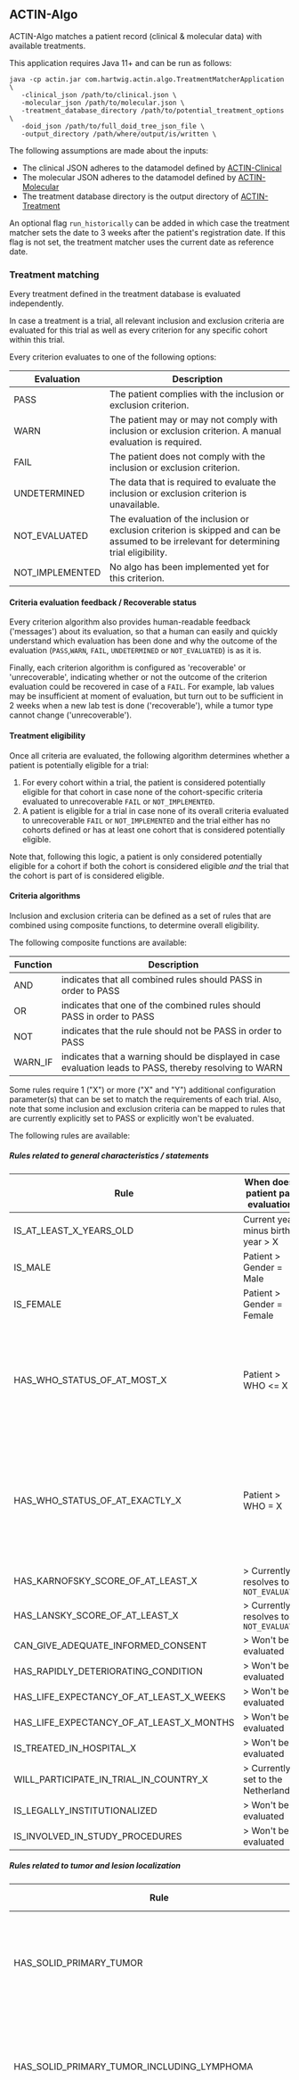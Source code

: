 ## ACTIN-Algo

ACTIN-Algo matches a patient record (clinical & molecular data) with available treatments.

This application requires Java 11+ and can be run as follows: 

```
java -cp actin.jar com.hartwig.actin.algo.TreatmentMatcherApplication \
   -clinical_json /path/to/clinical.json \
   -molecular_json /path/to/molecular.json \
   -treatment_database_directory /path/to/potential_treatment_options \
   -doid_json /path/to/full_doid_tree_json_file \
   -output_directory /path/where/output/is/written \
```

The following assumptions are made about the inputs:
 - The clinical JSON adheres to the datamodel defined by [ACTIN-Clinical](../clinical/README.md)
 - The molecular JSON adheres to the datamodel defined by [ACTIN-Molecular](../molecular/README.md) 
 - The treatment database directory is the output directory of [ACTIN-Treatment](../treatment/README.md)
 
An optional flag `run_historically` can be added in which case the treatment matcher sets the date to 3 weeks after the 
patient's registration date. If this flag is not set, the treatment matcher uses the current date as reference date.
 
### Treatment matching

Every treatment defined in the treatment database is evaluated independently. 

In case a treatment is a trial, all relevant inclusion and exclusion criteria are evaluated for this trial as well as every criterion 
for any specific cohort within this trial.  

Every criterion evaluates to one of the following options:

Evaluation | Description
---|---
PASS | The patient complies with the inclusion or exclusion criterion.  
WARN | The patient may or may not comply with inclusion or exclusion criterion. A manual evaluation is required.
FAIL | The patient does not comply with the inclusion or exclusion criterion. 
UNDETERMINED | The data that is required to evaluate the inclusion or exclusion criterion is unavailable.
NOT_EVALUATED | The evaluation of the inclusion or exclusion criterion is skipped and can be assumed to be irrelevant for determining trial eligibility. 
NOT_IMPLEMENTED | No algo has been implemented yet for this criterion.

#### Criteria evaluation feedback / Recoverable status

Every criterion algorithm also provides human-readable feedback ('messages') about its evaluation, so that a human can easily and quickly understand which 
evaluation has been done and why the outcome of the evaluation (`PASS`,`WARN`, `FAIL`, `UNDETERMINED` or `NOT_EVALUATED`) is as it is. 

Finally, each criterion algorithm is configured as 'recoverable' or 'unrecoverable', indicating whether or not the outcome of the criterion evaluation 
could be recovered in case of a `FAIL`. For example, lab values may be insufficient at moment of evaluation, but turn out to be sufficient in 2 weeks
when a new lab test is done ('recoverable'), while a tumor type cannot change ('unrecoverable'). 

#### Treatment eligibility

Once all criteria are evaluated, the following algorithm determines whether a patient is potentially eligible for a trial:
 1. For every cohort within a trial, the patient is considered potentially eligible for that cohort in case none of the cohort-specific 
 criteria evaluated to unrecoverable `FAIL` or `NOT_IMPLEMENTED`.
 1. A patient is eligible for a trial in case none of its overall criteria evaluated to unrecoverable `FAIL` or `NOT_IMPLEMENTED` and the trial 
 either has no cohorts defined or has at least one cohort that is considered potentially eligible.

Note that, following this logic, a patient is only considered potentially eligible for a cohort if both the cohort is considered  eligible 
_and_ the trial that the cohort is part of is considered eligible.
   
#### Criteria algorithms

Inclusion and exclusion criteria can be defined as a set of rules that are combined using composite functions, to determine overall eligibility. 

The following composite functions are available:

Function | Description 
---|---
AND | indicates that all combined rules should PASS in order to PASS
OR | indicates that one of the combined rules should PASS in order to PASS
NOT | indicates that the rule should not be PASS in order to PASS
WARN_IF | indicates that a warning should be displayed in case evaluation leads to PASS, thereby resolving to WARN

Some rules require 1 ("X") or more ("X" and "Y") additional configuration parameter(s) that can be set to match the requirements of each trial. 
Also, note that some inclusion and exclusion criteria can be mapped to rules that are currently explicitly set to PASS or explicitly 
won't be evaluated. 

The following rules are available:

##### Rules related to general characteristics / statements

Rule | When does a patient pass evaluation? | Note
---|---|---
IS_AT_LEAST_X_YEARS_OLD | Current year minus birth year > X | `UNDETERMINED` in case of exactly X
IS_MALE | Patient > Gender = Male
IS_FEMALE | Patient > Gender = Female
HAS_WHO_STATUS_OF_AT_MOST_X | Patient > WHO <= X | Resolve to `WARN` in case patient WHO equals X+1 (e.g. if patient WHO = 2 and requested max WHO = 1)
HAS_WHO_STATUS_OF_AT_EXACTLY_X | Patient > WHO = X  | Resolve to `WARN` in case patient WHO equals X+1 or X-1 (e.g. if patient WHO = 2 or 0 and requested max WHO = 1)
HAS_KARNOFSKY_SCORE_OF_AT_LEAST_X | > Currently resolves to `NOT_EVALUATED`
HAS_LANSKY_SCORE_OF_AT_LEAST_X | > Currently resolves to `NOT_EVALUATED`
CAN_GIVE_ADEQUATE_INFORMED_CONSENT | > Won't be evaluated
HAS_RAPIDLY_DETERIORATING_CONDITION | > Won't be evaluated
HAS_LIFE_EXPECTANCY_OF_AT_LEAST_X_WEEKS | > Won't be evaluated
HAS_LIFE_EXPECTANCY_OF_AT_LEAST_X_MONTHS | > Won't be evaluated
IS_TREATED_IN_HOSPITAL_X | > Won't be evaluated
WILL_PARTICIPATE_IN_TRIAL_IN_COUNTRY_X | > Currently set to the Netherlands 
IS_LEGALLY_INSTITUTIONALIZED | > Won't be evaluated
IS_INVOLVED_IN_STUDY_PROCEDURES | > Won't be evaluated

##### Rules related to tumor and lesion localization
 
Rule | When does a patient pass evaluation? | Note
---|---|---
HAS_SOLID_PRIMARY_TUMOR | All configured DOIDs equal or child of DOID 162, no DOID equal or child of DOID 1240, 712 or 4960. | Resolve to `WARN` in case any DOID equal or child of DOID 2531 ("Hematologic cancer") (but does not resolve to `FAIL` already) 
HAS_SOLID_PRIMARY_TUMOR_INCLUDING_LYMPHOMA | All configured DOIDs equal or child of DOID 162, no DOID equal or child of DOID 1240, 712 or 4960. | Resolve to `WARN` in case any DOID equal or child of DOID 5772, 3282, 5621, 3664, 8683 (but does not resolve to `FAIL` already) 
HAS_PRIMARY_TUMOR_LOCATION_BELONGING_TO_DOID_TERM_X | Any configured DOID term should be equal of a child of DOID belonging to term X | In case the sample configured DOID is defined in the list of "Main cancer types" and is a parent of the requested DOID, AND when sample tumor type = empty or 'carcinoma' (without a subtype), the tumor type may actually be correct but the required details were missing in the clinical data. Therefore, in these situations, resolve to `UNDETERMINED`.
HAS_CANCER_OF_UNKNOWN_PRIMARY_AND_TYPE_X | ALL configured DOIDs equal or child of DOID of tumor type X specified, and none of configured DOIDs should be equal or child of DOID 0050686. Resolve to `UNDETERMINED` in case ALL configured DOIDs exactly equal to DOID 162 and tumor sublocation is not "CUP" (TODO) | X can be one of: Carcinoma (DOID 305), Adenocarcinoma (DOID: 299), Squamous cell carcinoma (DOID: 1749), Melanoma (DOID: 1909)
HAS_CANCER_WITH_NEUROENDOCRINE_COMPONENT | Term of any configured DOIDs like '%neuroendocrine%', or a child of a DOID with term like %neuroendocrine%, or any configured DOID equal or child of DOID 169 or 1800, or primary tumor extra details like %neuroendocrine% or %NEC% or %NET%. Resolve to `UNDETERMINED` in case the tumor has a small cell component (according to rule below), or inactivation of at least 2 of 3 genes: TP53, PTEN, RB1.
HAS_CANCER_WITH_SMALL_CELL_COMPONENT | Term of any configured DOIDs like '%small cell%', or a child of a DOID with term like %small cell%, or any configured DOID equal or child of DOID 0050685, or primary tumor extra details like %small cell% or %SCNEC%
HAS_BREAST_CANCER_HORMONE_POSITIVE_AND_HER2_NEGATIVE | Any configured DOID equal or belonging to DOID 0060080 and or (0060077, 0060075) | `WARN` in case DOID equal or belonging to DOID 0060077 or 0060075 only (without 0060080), `UNDETERMINED` in case DOID equal or belonging to DOID 1612, and not one or more DOIDs belonging to: 0060079, 0060076 or 0060078 (and not resolving to `WARN` already), `WARN` in case amplification or overexpression of HER2 is detected.
HAS_PROSTATE_CANCER_WITH_SMALL_CELL_COMPONENT | DOID equal or child of DOID 7141, or DOID equal or child of DOID 10283 & primary tumor extra details like %Small cell% | `WARN` in case DOID equal or child of DOIDs 2992, or 10283 & 1800, or 10283 & 169. `UNDETERMINED` in case of DOID exactly equal to DOID 10283   
HAS_OVARIAN_CANCER_WITH_MUCINOUS_COMPONENT | Any configured DOID equal or child of DOID 6278, 7013, 3267, 3604, 3606, 6067, 6469 or 6898, or both DOIDs 3030 & 2394 configured. 
HAS_OVARIAN_BORDERLINE_TUMOR | Any DOID equal or child of DOID 2394 and primary tumor (sub)type = "Borderline tumor" or "Borderline ovarian tumor"
HAS_STOMACH_UNDIFFERENTIATED_TUMOR | Any DOID equal or child of DOID 10534 and primary tumor (sub)type like %Undifferentiated% 
HAS_CYTOLOGICAL_DOCUMENTATION_OF_TUMOR_TYPE | Won't be evaluated
HAS_HISTOLOGICAL_DOCUMENTATION_OF_TUMOR_TYPE | Won't be evaluated
HAS_STAGE_X | Tumor details > stage should be X. X can be one of: I, II, III, IIIA, IIIB, IIIC, IV. | Note: In case tumor stage is unknown, it is assumed to be stage IV in case of known liver, CNS, brain, lung and/or bone lesions, unless patient also has accompanying primary tumor DOID belonging to DOID 3571 (Liver cancer), 3620 (CNS cancer), 1319 (Brain cancer), 1324 (Lung cancer) or 184 (Bone cancer), respectively.
HAS_LOCALLY_ADVANCED_CANCER | Tumor details > stage should be III(A/B/C)
HAS_METASTATIC_CANCER | Tumor details > stage should be IV 
HAS_UNRESECTABLE_CANCER | Tumor details > stage should be IV | `UNDETERMINED` in case of III(A/B/C/)
HAS_UNRESECTABLE_STAGE_III_CANCER | Tumor details > stage, `UNDETERMINED` in case of III(A/B/C/)
HAS_RECURRENT_CANCER | Currently resolves to `UNDETERMINED`
HAS_INCURABLE_CANCER | Tumor details > stage should be IV | `UNDETERMINED` in case of III(A/B/C/)
HAS_ANY_LESION | Tumor details > Either hasLiverLesion, hasCnsLesions, hasBrainLesions, hasBoneLesions or hasOtherLesions = 1
HAS_AT_LEAST_X_LESIONS_WITH_SPECIFIC_CRITERIA | Currently resolves to `UNDETERMINED`
HAS_LIVER_METASTASES | Tumor details > hasLiverLesions = 1
HAS_KNOWN_CNS_METASTASES | Tumor details > hasCnsLesions = 1 or hasBrainLesions = 1
HAS_KNOWN_ACTIVE_CNS_METASTASES | Tumor details > hasActiveCnsLesions = 1 or hasActiveBrainLesions = 1 | Resolve to `FAIL` rather than `UNDETERMINED` in case of information regarding active CNS or Brain metastases is missing, but when it is confirmed that there are no CNS and brain metastases
HAS_KNOWN_BRAIN_METASTASES | Tumor details > hasBrainLesions = 1
HAS_KNOWN_ACTIVE_BRAIN_METASTASES | Tumor details > hasActiveBrainLesions = 1 | Resolve to `FAIL` rather than `UNDETERMINED` in case of information regarding active brain metastases is missing, but when it is confirmed that there are no CNS and brain metastases
HAS_BONE_METASTASES | Tumor details > hasBoneLesions = 1
HAS_BONE_METASTASES_ONLY | Tumor details > hasBoneLesions = 1, while hasLiverLesions, hasBrainLesions, hasCnsLesions and hasLungLesions = 0 or missing, and otherLesions is empty | `WARN` in case hasBoneLesions = 1 while all others are missing
HAS_LUNG_METASTASES | Tumor details > hasLungLesions = 1
HAS_BIOPSY_AMENABLE_LESION | Presence of WGS (to be further extended)
HAS_COLLECTED_TUMOR_BIOPSY_WITHIN_ X_MONTHS_BEFORE_IC | Presence of WGS (to be extended)
CAN_PROVIDE_FRESH_TISSUE_ SAMPLE_FOR_FFPE_ANALYSIS | Has biopsy amenable lesion (to be extended)
CAN_PROVIDE_ARCHIVAL_OR_FRESH_TISSUE_ SAMPLE_FOR_FFPE_ANALYSIS | Has biopsy amenable lesion (to be extended)
HAS_MEASURABLE_DISEASE | Tumor details > hasMeasurableDisease = 1 
HAS_MEASURABLE_DISEASE_RECIST | Tumor details > hasMeasurableDisease = 1. | Resolve to `WARN` in case of tumor type equal or belonging to DOID 2531 (hematologic cancer), 1319 (brain  cancer), 0060058 (lymphoma), 9538 (multiple myeloma)
HAS_PROGRESSIVE_DISEASE_ACCORDING_TO_SPECIFIC_CRITERIA | Currently resolves to `UNDETERMINED`
HAS_INJECTION_AMENABLE_LESION | Currently resolves to `UNDETERMINED`
HAS_MRI_VOLUME_MEASUREMENT_AMENABLE_LESION | Currently resolves to `UNDETERMINED`
HAS_INTRATUMORAL_HEMORRHAGE_BY_MRI | Currently resolves to `UNDETERMINED`
HAS_LOW_RISK_OF_HEMORRHAGE_UPON_TREATMENT | Currently resolves to `UNDETERMINED`
HAS_SUPERSCAN_BONE_SCAN | Won't be evaluated
HAS_CHILD_PUGH_CLASS_X_LIVER_SCORE | Currently resolves to `UNDETERMINED` | X can be one of: A, B, C
HAS_BCLC_STAGE_X | Currently resolves to `UNDETERMINED` | X can be one of: 0, A, B, C or D

##### Rules related to previous cancer treatments

Rule | When does a patient pass evaluation? | Note
---|---|---
IS_ELIGIBLE_FOR_TREATMENT_WITH_ CURATIVE_INTENT | Currently resolves to `NOT_EVALUATED`
IS_ELIGIBLE_FOR_ON_LABEL_TREATMENT_X | Currently resolves to `UNDETERMINED`
HAS_EXHAUSTED_SOC_TREATMENTS | Currently resolves to `UNDETERMINED`
HAS_HAD_AT_LEAST_X_APPROVED_ TREATMENT_LINES | Currently resolves to `UNDETERMINED`, unless there is no prior treatment history and X>0, then resolve to `FAIL`
HAS_HAD_AT_LEAST_X_SYSTEMIC_ TREATMENT_LINES | Prior tumor treatments > minimal nr of lines in case systemic = 1 => X | 'Minimal' refers to the number of distinct lines (by name). In case minimal nr of lines does not meet the requirements but maximal does, resolve to `UNDETERMINED`
HAS_HAD_AT_MOST_X_SYSTEMIC_ TREATMENT_LINES | Prior tumor treatments > maximal nr of lines in case systemic = 1 <= X | 'Maximal' refers to the total number of lines. In case maximal nr of lines does not meet the requirements but minimal does, resolve to `UNDETERMINED`
HAS_HAD_ANY_CANCER_TREATMENT | Prior tumor treatments > not empty.
HAS_HAD_TREATMENT_NAME_X | Prior tumor treatments > name contains X
HAS_HAD_CATEGORY_X_TREATMENT | Patient has had treatment of category X according to described in 1] below | Also see 'Notes' below
HAS_HAD_CATEGORY_X_TREATMENT_ OF_TYPES_Y | Patient has had treatment of category X according to described in 2] below, and corresponding type like any %Y% | Also see 'Notes' below
HAS_HAD_CATEGORY_X_TREATMENT_ OF_TYPES_Y_WITHIN_Z_WEEKS | Patient has had treatment of category X according to described in 2] below, and corresponding type like any %Y%, with startDate within Z weeks | If no startDate configured, or startDate is not conclusive, resolve to `UNDETERMINED`. Also see 'Notes' below
HAS_HAD_CATEGORY_X_TREATMENT_ IGNORING_TYPES_Y | Patient has had treatment of category X according to described in 2] below, and corresponding type not like any %Y% | Also see 'Notes' below
HAS_HAD_CATEGORY_X_TREATMENT_AND_ AT_LEAST_Y_LINES | Patient has had treatment of category X according to described in 1] below and number of lines => Y | Also see 'Notes' below
HAS_HAD_CATEGORY_X_TREATMENT_AND_ AT_MOST_Y_LINES | Patient has had treatment of category X according to described in 1] below and number of lines <= Y | Also see 'Notes' below
HAS_HAD_CATEGORY_X_TREATMENT_OF_TYPES_Y_ AND_AT_LEAST_Z_LINES | Patient has had treatment of category X according to described in 2] below, corresponding type like any %Y% and number of lines => Z | Also see 'Notes' below
HAS_HAD_CATEGORY_X_TREATMENT_OF_TYPES_Y_ AND_AT_MOST_Z_LINES | Patient has had treatment of category X according to described in 2] below, corresponding type like any %Y% and number of lines <= Z  | Also see 'Notes' below
HAS_PROGRESSIVE_DISEASE_FOLLOWING_ NAME_X_TREATMENT | Prior tumor treatments > name contains X. Stop reason of any of these treatments should be PD | In case PD cannot be determined, resolve to `UNDETERMINED`
HAS_PROGRESSIVE_DISEASE_FOLLOWING_ CATEGORY_X_TREATMENT | Patient has had treatment of category X according to described in 1] below. Stop reason of any of these treatments should be PD | In case PD cannot be determined, resolve to `UNDETERMINED`
HAS_PROGRESSIVE_DISEASE_FOLLOWING_ CATEGORY_X_TREATMENT_OF_TYPES_Y | Patient has had treatment of category X according to described in 2] below, and corresponding type like any %Y%. Stop reason of latest treatment should be PD | In case PD cannot be determined, resolve to `UNDETERMINED`
HAS_PROGRESSIVE_DISEASE_FOLLOWING_ AT_LEAST_X_TREATMENT_LINES | Prior tumor treatments > minimal nr of lines in case systemic = 1 => X, Stop reason of latest treatment should be PD | In case latest treatment or PD cannot be determined, resolve to `UNDETERMINED`
HAS_HAD_INTRATUMORAL_INJECTION_TREATMENT | Currently resolves to `UNDETERMINED`
HAS_CUMULATIVE_ANTHRACYCLINE_EXPOSURE_OF_AT_MOST_X_ MG_PER_M2_DOXORUBICIN_OR_EQUIVALENT | Resolve to `UNDETERMINED` in case patient has received Chemotherapy of type Anthracycline; or patient has cancer belonging to DOID terms "Breast cancer", "Lymph node cancer", "Sarcoma", "Ovarian cancer", "Multiple myeloma" or "Leukemia" AND "Chemotherapy" (without a type specified) in treatment history; or patient has had prior second primary belonging to DOID terms "Breast cancer", "Lymph node cancer", "Sarcoma", "Ovarian cancer", "Multiple myeloma" or "Leukemia" AND "Chemotherapy" in treatment history (or treatment history is empty)
IS_PARTICIPATING_IN_ANOTHER_TRIAL | Won't be evaluated

1] 'Category' can be one of: Chemotherapy, Hormone therapy, Immunotherapy, Targeted therapy, Radiotherapy, Surgery, Transplantation, Trial, Antiviral therapy, Vaccine, Car T, TCR T,  Gene therapy, Supportive treatment.

In addition, 3 following 'Categories' can be assigned:
- Taxane - Treatment names: Paclitaxel, Docetaxel, Cabazitaxel
- Fluoropyrimidine - Treatment names: Capecitabine, Carmofur, Doxifluridine, Fluorouracil, Tegafur
- Tyrosine kinase inhibitors - Category = 'Targeted therapy' and (T.B.D.)
- Nonsteroidal anti-androgen - Treatment names: Flutamide, Nilutamide, Bicalutamide, Enzalutamide, Darolutamide, Ketodarolutamide, Apalutamide

2] 'Category' with specified 'type' can be only one of: Chemotherapy, Hormone therapy, Immunotherapy, Targeted therapy, Radiotherapy, Transplantation, Trial, Car T, Supportive treatment ; since these have a corresponding type in treatment model. For type, multiple types can be specified within one rule, separated by ";"

Notes:
- For category Taxane & Fluoropyrimidine, in case only 'Chemotherapy' configured (without further details), resolve to `UNDETERMINED`
- For category Tyrosine kinase inhibitors, in case only 'Targeted therapy' configured (without further details), resolve to `UNDETERMINED`
- For category Nonsteroidal anti-androgen, in case only 'Hormone therapy' configured (without further details), resolve to `UNDETERMINED`
- For all rules asking for categories with specified type (2]), if only the requested category configured (without further details), resolve to `UNDETERMINED`
- (TODO) For all rules asking for specific treatment or categories, in case the treatment line of interest also contains "Trial" and without this line the evaluation does not resolve to PASS, resolve to `UNDETERMINED`

##### Rules related to prior primary tumors

Rule | When does a patient pass evaluation? | Note
---|---|---
HAS_ACTIVE_SECOND_MALIGNANCY | Prior second primary > any entry with active=1
HAS_HISTORY_OF_SECOND_MALIGNANCY | Prior second primary > any entry
HAS_HISTORY_OF_SECOND_MALIGNANCY_BELONGING_TO_DOID_TERM_X | Prior second primary > contains any entry with DOID belonging to DOID term X
HAS_HISTORY_OF_SECOND_MALIGNANCY_WITHIN_X_YEARS | Prior second primary > current year (+month) - lastTreatmentYear (+month) should be <= X | In case lastTreatmentYear is empty, but diagnosedYear is not, use diagnosedYear - but set X to X+1 to be certain to collect all cases. In case no dates are provided, resolve to `UNDETERMINED`.

##### Rules related to molecular results

Rule | When does a patient pass evaluation? | Note
---|---|---
ACTIVATION_OR_AMPLIFICATION_OF_GENE_X | Activating mutation or amplification is found in gene X
INACTIVATION_OF_GENE_X | Inactivating mutation or deletion/disruption is found in gene X
ACTIVATING_MUTATION_IN_GENE_X | Activating mutation is found in gene X
MUTATION_IN_GENE_X_OF_TYPE_Y | Specific mutation Y is found in gene X
AMPLIFICATION_OF_GENE_X | Amplification is found in gene X
FUSION_IN_GENE_X | Driver fusion with fusion partner gene X is found | `WARN` in case of fusion with low driver likelihood
WILDTYPE_OF_GENE_X | No driver mutation or fusion is found in gene X
EXON_SKIPPING_GENE_X_EXON_Y | High driver splice mutation in gene X in splice region of exon Y, or intra-gene fusion in gene X leading to skipping of exon Y.
MSI_SIGNATURE | MS Status = MSI
HRD_SIGNATURE | HR Status = HRD
TMB_OF_AT_LEAST_X | Tumor Mutational Burden (TMB) should be => X
TML_OF_AT_LEAST_X | Tumor Mutational Load (TML) should be => X
TML_OF_AT_MOST_X | TML should be <= X
HAS_HLA_TYPE_X | HLA type should be type X
OVEREXPRESSION_OF_GENE_X | Currently set to `UNDETERMINED` (to be supported)
NON_EXPRESSION_OF_GENE_X | Currently set to `UNDETERMINED` (to be supported)
EXPRESSION_OF_GENE_X_BY_IHC | Prior molecular test > Test = IHC, Item = X and (scoreText = positive or scoreValue>0)
EXPRESSION_OF_GENE_X_BY_IHC_OF_EXACTLY_Y | Prior molecular test > Test = IHC, Item = X and scoreValue = Y | In case scoreText = "positive" or "negative", resolve to `UNDETERMINED`
EXPRESSION_OF_GENE_X_BY_IHC_OF_AT_LEAST_Y | Prior molecular test > Test = IHC, Item = X and scoreValue => Y | In case scoreText = "positive" or "negative", resolve to `UNDETERMINED`
PD_L1_SCORE_CPS_OF_AT_LEAST_X | Prior molecular test > Test = IHC, Item = PD-L1, measure = CPS, scoreValue => X
PD_L1_SCORE_CPS_OF_AT_MOST_X | Prior molecular test > Test = IHC, Item = PD-L1, measure = CPS, scoreValue <= X
PD_L1_SCORE_TPS_OF_AT_MOST_X | Prior molecular test > Test = IHC, Item = PD-L1, measure = TPS (in %), scoreValue <= X
HAS_PSMA_POSITIVE_PET_SCAN | Currently resolves to `UNDETERMINED`
MOLECULAR_RESULTS_MUST_BE_AVAILABLE | Currently set to ingestion of molecular results (T.B.D.)
MOLECULAR_RESULTS_MUST_BE_AVAILABLE_ FOR_GENE_X | Ingestion of molecular results with experiment type 'WGS', or presence of previous molecular test for gene X
MANUFACTURED_T_CELLS_ARE_WITHIN_SHELF_LIFE | Won't be evaluated

##### Rules related to recent laboratory measurements
_Blood components / blood cell components_

Rule | When does a patient pass evaluation? | Note
---|---|---
HAS_LEUKOCYTES_ABS_OF_AT_LEAST_X | Leukocytes absolute (LEUKO-ABS) in 10^9/L => X |
HAS_LEUKOCYTES_ABS_LLN_OF_AT_LEAST_X | Leukocytes absolute (LEUKO-ABS) in 10^9/L => X*LLN |
HAS_LYMPHOCYTES_ABS_OF_AT_LEAST_X | Lymphocytes absolute (LYMPHO-ABS-eDA/LYMPHO-ABS-eDM) in 10*9/L => X
HAS_LYMPHOCYTES_CELLS_PER_MM3_OF_AT_LEAST_X | Lymphocytes in cells per mm3 => X | In case lymphocytes is measured in 10\*9/L, the value is converted using Lympho[cells/mm3]=Lympho[10\*9/L]/0.001
HAS_NEUTROPHILS_ABS_OF_AT_LEAST_X | Neutrophil granulocytes absolute (NEUTRO-ABS/NEUTRO-ABS-eDA) in 10^9/L or 10\*9/L => X 
HAS_THROMBOCYTES_ABS_OF_AT_LEAST_X | Thrombocytes absolute (THROMBO-ABS) in 10*9/L => X 
HAS_HEMOGLOBIN_G_PER_DL_OF_AT_LEAST_X | Hemoglobin (Hb) in g/dL => X. | In case Hb is measured in mmol/L, the value is converted to g/dL using Hb[g/dL]=Hb[mmol/L]/0.6206
HAS_HEMOGLOBIN_MMOL_PER_L_OF_AT_LEAST_X | Hemoglobin (Hb) in mmol/L => X. | In case Hb is measured in g/dL, the value is converted to mmol/L using Hb[mmol/L]=Hb[g/dL]*0.6206

_Blood clotting factors_

Rule | When does a patient pass evaluation? | Note
---|---|---
HAS_INR_ULN_OF_AT_MOST_X | International normalized ratio (INR/POCT_INR) <= X*ULN 
HAS_PT_ULN_OF_AT_MOST_X | Prothrombin time (PT/POCT_PT) <= X*ULN 
HAS_APTT_ULN_OF_AT_MOST_X | Activated partial thromboplastin time (APTT) <= X*ULN 
HAS_PTT_ULN_OF_AT_MOST_X | T.B.D. 
HAS_D_DIMER_OUTSIDE_REF_UPPER_LIMIT | D-dimer (DDIM) > refLimitUp

_Liver function_

Rule | When does a patient pass evaluation? | Note
---|---|---
HAS_ALBUMIN_G_PER_DL_OF_AT_LEAST_X | Albumin (ALB) in g/dL => X. | In case ALB is measured in g/L, the value is converted using ALB[g/dL]=ALB[g/L]/10.
HAS_ALBUMIN_LLN_OF_AT_LEAST_X | Albumin (ALB) > X*ULN
HAS_ASAT_ULN_OF_AT_MOST_X | Aspartate aminotransferase (ASAT) <= X*ULN 
HAS_ALAT_ULN_OF_AT_MOST_X | Alanine aminotransferase (ALAT) <= X*ULN
HAS_ALP_ULN_OF_AT_MOST_X | Alkaline phosphatase (ALP) <= X*ULN
HAS_ALP_ULN_OF_AT_LEAST_X | Alkaline phosphatase (ALP) => X*ULN
HAS_TOTAL_BILIRUBIN_ULN_ OF_AT_MOST_X | Total Bilirubin (TBIL) <= X*ULN
HAS_TOTAL_BILIRUBIN_UMOL_ PER_L_OF_AT_MOST_X | Total Bilirubin (TBIL) in umol/L <= X
HAS_DIRECT_BILIRUBIN_ULN_ OF_AT_MOST_X | Direct Bilirubin (DBIL) <= X*ULN 
HAS_DIRECT_BILIRUBIN_PERCENTAGE_ OF_TOTAL_OF_AT_MOST_X | Direct Bilirubin (DBIL) / Total Bilirubin (TBIL) * 100 <= X

_Kidney function_

Rule | When does a patient pass evaluation? | Note
---|---|---
HAS_CREATININE_MG_PER_DL_OF_AT_MOST_X | Creatinine (CREA) in mg/dL <= X | In case CREA is measured in umol/l, the value is converted using CREA[mg/dL]=CREA[umol/l]/88.42
HAS_CREATININE_ULN_OF_AT_MOST_X | Creatinine (CREA) <= X*ULN 
HAS_EGFR_CKD_EPI_OF_AT_LEAST_X | eGFR (CKD-EPI formula) => X. | In case CrCl is measured in another unit, the value is converted
HAS_EGFR_MDRD_OF_AT_LEAST_X | eGFR (MDRD formula) => X. | In case CrCl is measured in another unit, the value is converted
HAS_CREATININE_CLEARANCE_CG_OF_AT_LEAST_X | Creatinine clearance (Cockcroft Gault formula) => X. | In case CrCl is measured in another unit, the value is converted
HAS_CREATININE_CLEARANCE_BETWEEN_X_AND_Y | Creatinine clearance (Cockcroft Gault formula) between X and Y. | In case CrCl is measured in another unit, the value is converted

_Cardiac / cardiovascular function_

Rule | When does a patient pass evaluation? | Note
---|---|---
HAS_BNP_ULN_OF_AT_MOST_X | NT-pro-BNP (BNP) <= X*ULN
HAS_TROPONIN_IT_ULN_OF_AT_MOST_X | High-sensitivity Troponin T (HSTNT) <= X*ULN
HAS_TRIGLYCERIDE_MMOL_PER_L_OF_AT_MOST_X | Triglyceride (TG) <= X

_Pancreas function_

Rule | When does a patient pass evaluation? | Note
---|---|---
HAS_AMYLASE_ULN_OF_AT_MOST_X | Amylase (AMYL) <= X*ULN 
HAS_LIPASE_ULN_OF_AT_MOST_X | Lipase (LIPA) <= X*ULN 

_Minerals_

Rule | When does a patient pass evaluation? | Note
---|---|---
HAS_CALCIUM_MG_PER_DL_OF_AT_MOST_X | Calcium (Ca) in mg/dL <= X | In case calcium is measured in mmol/L, the value is converted to mg/dL using Ca[mg/dL]=Ca[mmol/L]/0.2495
HAS_CALCIUM_WITHIN_INSTITUTIONAL_ NORMAL_LIMITS | Calcium (Ca) LLN<X<ULN (isOutsideRef=0)
HAS_CORRECTED_CALCIUM_ULN_OF_AT_MOST_X | Calcium corrected (Ca_C) <= X*ULN
HAS_CORRECTED_CALCIUM_WITHIN_ INSTITUTIONAL_NORMAL_LIMITS | Calcium corrected (Ca_C) LLN<X<ULN (isOutsideRef=0)
HAS_IONIZED_CALCIUM_MMOL_PER_L_OF_AT_MOST_X | Iononized calcium (B_ICA) in mmol/L <= X
HAS_MAGNESIUM_WITHIN_INSTITUTIONAL_ NORMAL_LIMITS | Magnesium (MG) LLN<X<ULN (isOutsideRef=0)
HAS_CORRECTED_MAGNESIUM_WITHIN_INSTITUTIONAL_ NORMAL_LIMITS | T.B.D. LLN<X<ULN (isOutsideRef=0)
HAS_PHOSPHORUS_ULN_OF_AT_MOST_X | Phosphate (P) <= X*ULN
HAS_PHOSPHORUS_WITHIN_INSTITUTIONAL_ NORMAL_LIMITS | Phosphate (P) LLN<X<ULN (isOutsideRef=0)
HAS_CORRECTED_PHOSPHORUS_WITHIN_INSTITUTIONAL_ NORMAL_LIMITS | T.B.D. LLN<X<ULN (isOutsideRef=0)
HAS_POTASSIUM_MMOL_PER_L_OF_AT_LEAST_X | Potassium (K) in mmol/l => X
HAS_POTASSIUM_WITHIN_INSTITUTIONAL_ NORMAL_LIMITS | Potassium (K) LLN<X<ULN (isOutsideRef=0)
HAS_CORRECTED_POTASSIUM_WITHIN_INSTITUTIONAL_ NORMAL_LIMITS | T.B.D. LLN<X<ULN (isOutsideRef=0)
HAS_POTENTIAL_HYPOKALEMIA |  Potassium (K) <= LLN, or history of specific condition with DOID 4500
HAS_POTENTIAL_HYPOMAGNESEMIA | Magnesium (MG) <= LLN, or history of specific condition with DOID 0060879
HAS_POTENTIAL_HYPOCALCEMIA | Calcium (Ca) <= LLN, or history of specific condition with DOID 0090109

_Hormones_

Rule | When does a patient pass evaluation? | Note
---|---|---
HAS_SERUM_TESTOSTERONE_NG_PER_DL_ OF_AT_MOST_X | Serum testosterone (T.B.D.) in ng/dL <= X

_Tumor markers_

Rule | When does a patient pass evaluation? | Note
---|---|---
HAS_AFP_ULN_OF_AT_LEAST_X | Alpha fetoprotein (AFP) <= X*ULN
HAS_CA125_ULN_OF_AT_LEAST_X | CA 125 (C125) <= X*ULN
HAS_HCG_ULN_OF_AT_LEAST_X | HCG + beta HCG (HCG) <= X*ULN
HAS_LDH_ULN_OF_AT_MOST_X | Lactate dehydrogenase (LDH) <= X*ULN
HAS_PSA_UG_PER_L_OF_AT_LEAST_X | Prostate-specific antigen (PSA) => X
HAS_PSA_LLN_OF_AT_LEAST_X | Prostate-specific antigen (PSA) => X*LLN

_Urine measurements_

Rule | When does a patient pass evaluation? | Note
---|---|---
HAS_TOTAL_PROTEIN_IN_URINE_OF_AT_LEAST_X | Total protein in urine (TE_U) => X.
HAS_TOTAL_PROTEIN_IN_24H_URINE_OF_AT_LEAST_X | In g/24h. T.B.D

_Other_

Rule | When does a patient pass evaluation? | Note
---|---|---
HAS_GLUCOSE_PL_MMOL_PER_L_OF_AT_MOST_X | Glucose /PL (GL_P) in mmol/L <= X

ULN = Upper Limit of Normal, LLN = Lower Limit of Normal; implemented as refLimitUp and refLimitLow, respectively.

Note: for all lab values, the latest available lab value (up to 30 days) is evaluated. 
If the latest lab value is out of the requested range, the second-last lab value is evaluated. 
In case that a second-last lab value is available and within requested range as configured in the rule, the evaluation resolves to `UNDETERMINED`. In case no second-last value is applicable, 
or that this value is also out of requested range, the evaluation resolves to `FAIL`.

##### Rules related to other conditions

Rule | When does a patient pass evaluation? | Note
---|---|---
HAS_HISTORY_OF_SPECIFIC_CONDITION_ WITH_DOID_TERM_X | Prior other conditions > any configured DOID should be equal or be a child of DOID belongin to term "X"
HAS_HISTORY_OF_SPECIFIC_CONDITION_ X_BY_NAME | Prior other conditions > name like %X%
HAS_HISTORY_OF_AUTOIMMUNE_DISEASE | Prior other conditions > any configured doid should be equal or be a child of DOID 417
HAS_HISTORY_OF_ANGINA | Prior other conditions > any configured doid equal or a child of DOID 8805 or 0111151 
HAS_HISTORY_OF_BRAIN_DISEASE | Prior other conditions > any configured doid should be equal or be a child of DOID 936
HAS_HISTORY_OF_CARDIAC_DISEASE | Prior other conditions > any configured doid should be equal or be a child of DOID 114
HAS_HISTORY_OF_CARDIOVASCULAR_DISEASE | Prior other conditions > any configured doid should be equal or be a child of DOID 1287
HAS_HISTORY_OF_CONGESTIVE_HEART_FAILURE_ WITH_AT_LEAST_NYHA_CLASS_X | Resolve to `WARN` in case any configured doid equal or a child of DOID 6000 | X should be one of: I, II, III, IV
HAS_HISTORY_OF_CENTRAL_NERVOUS_SYSTEM_DISEASE | Prior other conditions > any configured doid should be equal or be a child of DOID 331
HAS_HISTORY_OF_GASTROINTESTINAL_DISEASE | Prior other conditions > any configured doid should be equal or be a child of DOID 77
HAS_HISTORY_OF_IMMUNE_SYSTEM_DISEASE | Prior other conditions > any configured doid should be equal or be a child of DOID 2914
HAS_HISTORY_OF_INTERSTITIAL_LUNG_DISEASE |  Prior other conditions > any configured doid should be equal or be a child of DOID 3082
HAS_HISTORY_OF_LIVER_DISEASE | Prior other conditions > any configured doid should be equal or be a child of DOID 409
HAS_HISTORY_OF_LUNG_DISEASE | Prior other conditions > any configured doid should be equal or be a child of DOID 850
HAS_HISTORY_OF_MYOCARDIAL_INFARCT | Prior other conditions > any configured doid should be equal or be a child of DOID 5844 
HAS_HISTORY_OF_MYOCARDIAL_INFARCT _WITHIN_X_MONTHS | Prior other conditions > any configured doid should be equal or be a child of DOID 5844, and date should be <= X months. | In case myocardial infarct occurred within the last 2 months as limited by X, resolve to `WARN`. When date is not known, resolve to `UNDETERMINED`
HAS_HISTORY_OF_PNEUMONITIS | Prior other conditions > any configured DOID should be equal or be a child of DOID 552 ; Toxicity > Name like %pneumonia% or %pneumonitis% with grade => 2 (following Toxicity specific logic as described later)
HAS_HISTORY_OF_STROKE | Prior other conditions > any configured doid should be equal or be a child of DOID 6713 
HAS_HISTORY_OF_VASCULAR_DISEASE | Prior other conditions > any configured doid should be equal or be a child of DOID 178
HAS_SEVERE_CONCOMITANT_CONDITION | `WARN` in case of WHO 3, 4 (or 5). Otherwise, it is assumed there are none.
HAS_HAD_ORGAN_TRANSPLANT | Prior other conditions > categories contains "Organ transplant"
HAS_HAD_ORGAN_TRANSPLANT_WITHIN_X_YEARS | Prior other conditions > categories contains "Organ transplant" and years ago <= X | `UNDETERMINED` in case year is unknown
HAS_GILBERT_DISEASE | Prior other conditions > any configured doid should be equal or be a child of DOID 2739
HAS_HYPERTENSION | Prior other conditions > any configured doid should be equal or be a child of DOID 10763
HAS_HYPOTENSION | Prior other conditions > name like %hypotension%
HAS_DIABETES | Prior other conditions > any configured doid should be equal or be a child of DOID 9351
HAS_POTENTIAL_ABSORPTION_DIFFICULTIES | Or: Prior other condition belonging to DOID 77, Complication of name %Diarrhea%, %Nausea%, %Small bowel resection%, %Colectomy%, %Vomit%, Toxicity source questionnaire or EHR grade=>2 of name %Diarrhea%, %Nausea%, %Vomit%
HAS_POTENTIAL_ORAL_MEDICATION_DIFFICULTIES | Or: Has complication of name %tube%, %swallow% (T.B.D.)
HAS_POTENTIAL_CONTRAINDICATION_TO_CT | > prior other condition > name like %claustrophobia% or any other condition belonging to DOID 557, or intolerance name like %contrast agent%, or pregnancy, or medication use of name %metformin%, or complication of name %hyperthyroidism%
HAS_POTENTIAL_CONTRAINDICATION_TO_MRI | > prior other condition > category like %Implant% or name like %Claustrophobia% or any other condition belonging to DOID 557, or intolerance name like %contrast agent%
HAS_POTENTIAL_CONTRAINDICATION_TO_PET_MRI | > Same contraindications as for HAS_POTENTIAL_CONTRAINDICATION_TO_MRI, and: (T.B.D.)
IS_IN_DIALYSIS | Won't be evaluated
HAS_HAD_RECENT_TRAUMA | Won't be evaluated
HAS_ADEQUATE_VEIN_ACCESS_FOR_LEUKAPHERESIS | Currently resolves to `UNDETERMINED`

Note:
For all Prior other conditions applies that in case the condition is indicated as having no contraindication for therapy (isContraindicationForTherapy=0), the condition is ignored for evaluation.

##### Rules related to cardiac function

Rule | When does a patient pass evaluation?
---|---
HAS_POTENTIAL_SIGNIFICANT_HEART_DISEASE | Clinical status > hasSigAberrationLatestECG = 1, or Prior other conditions > any configured doid should be equal or be a child of DOID 114, 10763 or 3393, or name like %angina% or %pacemaker%
HAS_CARDIAC_ARRHYTHMIA | Clinical status > hasSigAberrationLatestECG = 1
HAS_LVEF_OF_AT_LEAST_X | clinicalStatus > lvef should be => x. Unavailable LVEF data leads to `UNDETERMINED`, out of range LVEF leads to `FAIL`
HAS_LVEF_OF_AT_LEAST_X_IF_KNOWN | clinicalStatus > lvef should be => X. Unavailable LVEF data leads to `PASS`, out of range LVEF leads to `FAIL`
HAS_QTC_OF_AT_MOST_X | QTcF or QTcB. Currently: Clinical status > qtcfValue in ms <= X
HAS_QTCF_OF_AT_MOST_X | Clinical status > qtcfValue in ms <= X
HAS_QTCF_OF_AT_LEAST_X | Clinical status > qtcfValue in ms => X
HAS_LONG_QT_SYNDROME | Prior other conditions > any configured doid should be equal or be a child of DOID 2843
HAS_NORMAL_CARDIAC_FUNCTION_BY_MUGA_OR_TTE | Resolve to `WARN` in case LVEF is known and < 50%, otherwise resolve to `NOT_EVALUATED` 
HAS_FAMILY_HISTORY_OF_IDIOPATHIC_SUDDEN_DEATH | Currently resolves to `UNDETERMINED`

##### Rules related to infections

Rule | When does a patient pass evaluation?
---|---
HAS_ACTIVE_INFECTION | Clinical status > hasActiveInfection = 1
HAS_KNOWN_EBV_INFECTION | Prior other conditions > name like %EBV% or %Epstein Barr%
HAS_KNOWN_HEPATITIS_A_INFECTION | Prior other conditions > configured doid should be equal or be a child of DOID 12549
HAS_KNOWN_HEPATITIS_B_INFECTION | Prior other conditions > configured doid should be equal or be a child of DOID 2043
HAS_KNOWN_HEPATITIS_C_INFECTION | Prior other conditions > configured doid should be equal or be a child of DOID 1883
HAS_KNOWN_HIV_INFECTION | Prior other conditions > configured doid should be equal or be a child of DOID 526
HAS_KNOWN_HTLV_INFECTION | Prior other conditions > name like %HTLV%
HAS_KNOWN_CYTOMEGALOVIRUS_INFECTION |  Prior other conditions > configured doid should be equal or be a child of DOID 0080827
HAS_KNOWN_TUBERCULOSIS_INFECTION | Prior other conditions > configured doid should be equal or be a child of DOID 399
MEETS_COVID_19_INFECTION_REQUIREMENTS | Currently resolves to `UNDETERMINED`
IS_FULLY_VACCINATED_AGAINST_COVID_19 | Currently resolves to `UNDETERMINED`
ADHERENCE_TO_PROTOCOL_REGARDING_ ATTENUATED_VACCINE_USE | Won't be evaluated

##### Rules related to current medication 

Rule | When does a patient pass evaluation?| Note
---|---|---
CURRENTLY_GETS_NAME_X_MEDICATION | Medication > name like %X% and status is active
CURRENTLY_GETS_CATEGORY_X_MEDICATION | Medication > categories like %X% and status is active
HAS_RECEIVED_CATEGORY_X_MEDICATION_ WITHIN_Y_WEEKS | Medication > categories like %X% and active OR stopDate within Y weeks | `UNDETERMINED` in case Y would require stop dates to be prior to ACTIN registration date.
CURRENTLY_GETS_ANTICOAGULANT_MEDICATION | Medication > categories contains type of "Anticoagulants" or "Vitamin K antagonists" and status is active
CURRENTLY_GETS_AZOLE_MEDICATION | Medication > categories contains type of "Triazoles" or "Imidazoles, cutaneous" or "Imidazoles, other" and status is active
CURRENTLY_GETS_BONE_RESORPTIVE_MEDICATION | Medication > categories contains type of "Bisphosphonates" or "Calcium regulatory medication" and status is active
CURRENTLY_GETS_COUMARIN_DERIVATIVE_MEDICATION | Medication > categories contains type of "Vitamin K Antagonists" and status is active
CURRENTLY_GETS_ENDOCRINE_THERAPY | T.B.D.
CURRENTLY_GETS_GONADORELIN_MEDICATION | Medication > categories contains type of "Gonadorelin antagonists" or "Gonadorelin agonists" and status is active
CURRENTLY_GETS_IMMUNOSUPPRESSANT_MEDICATION | Medication > categories contains type of "Immunosuppressants, selective" or "Immunosuppresants, other" and status is active 
CURRENTLY_GETS_PROHIBITED_MEDICATION | T.B.D., currently resolves to `UNDETERMINED`
CURRENTLY_GETS_POTENTIALLY_QT_ PROLONGATING_MEDICATION | T.B.D., currently resolves to `UNDETERMINED`
CURRENTLY_GETS_MEDICATION_INHIBITING_CYP_X | T.B.D., currently resolves to `UNDETERMINED` | Cytochrome P450 enzymes
CURRENTLY_GETS_MEDICATION_INDUCING_CYP_X | T.B.D., currently resolves to `UNDETERMINED`
HAS_RECEIVED_MEDICATION_INDUCING_CYP_X_WITHIN_Y_WEEKS | T.B.D., currently resolves to `UNDETERMINED`
CURRENTLY_GETS_MEDICATION_INHIBITING_OR_ INDUCING_CYP_X | T.B.D., currently resolves to `UNDETERMINED` 
CURRENTLY_GETS_MEDICATION_SUBSTRATE_OF_CYP_X | T.B.D., currently resolves to `UNDETERMINED`  
CURRENTLY_GETS_MEDICATION_INHIBITING_OR_ INDUCING_PGP | T.B.D., currently resolves to `UNDETERMINED` | P-glycoprotein
CURRENTLY_GETS_MEDICATION_INHIBITING_OR_ INDUCING_BCRP | T.B.D., currently resolves to `UNDETERMINED` | Breast cancer resistance protein
CURRENTLY_GETS_MEDICATION_INHIBITING_OR_ INDUCING_DRUG_METABOLIZING_ENZYMES | Currently resolves to `WARN` in case patient receives any medication
HAS_STABLE_ANTICOAGULANT_MEDICATION_DOSING | Medication > categories contains "Anticoagulants" AND only 1 distinct dosage (T.B.D)
IS_WILLING_TO_TAKE_PREMEDICATION | Currently won't be evaluated

##### Rules related to washout period 

Rule | When does a patient pass evaluation?| Note
---|---|---
HAS_RECEIVED_DRUGS_X_CANCER_THERAPY_ WITHIN_Y_WEEKS | medication > any names like %X% and active Y weeks prior to evaluation date | 
HAS_RECEIVED_DRUGS_X_CANCER_THERAPY_ WITHIN_Y_WEEKS_Z_HALF_LIVES | medication > any names like %X% and active Y weeks prior to evaluation date and Z half lives | Half-lives is currently ignored.
HAS_RECEIVED_CATEGORIES_X_CANCER_THERAPY_ WITHIN_Y_WEEKS | medication > any categories like %X% OR if category name is present in category list **, use category config ; active Y weeks prior to evaluation | 
HAS_RECEIVED_CATEGORIES_X_CANCER_THERAPY_ WITHIN_Y_WEEKS_Z_HALF_LIVES | medication > any categories like %X% OR if category name is present in category list **, use category config ; active Y weeks prior to evaluation and Z half lives | Half-lives is currently ignored.
HAS_RECEIVED_RADIOTHERAPY_WITHIN_X_WEEKS | Radiotherapy in treatment history when: 1] no date provided; 2] in case only a year is provided then in case of current year; 3] in case year+month is provided then in case of current year and current month | 
HAS_RECEIVED_ANY_ANTI_CANCER_THERAPY_ WITHIN_X_WEEKS | Any medication corresponding to categories in anti-cancer medication list* active X weeks prior to evaluation date | Does not include radiotherapy or surgery, these are separate rules.
HAS_RECEIVED_ANY_ANTI_CANCER_THERAPY_ EXCL_CATEGORIES_X_WITHIN_Y_WEEKS | Any medication corresponding to categories in anti-cancer medication list*, excluding categories like %X% OR if category name is present in category list **, use category config | Does not include radiotherapy or surgery, these are separate rules.
HAS_RECEIVED_ANY_ANTI_CANCER_THERAPY_ WITHIN_X_WEEKS_Y_HALF_LIVES | Any medication corresponding to categories in anti-cancer medication list* active X weeks prior to evaluation | Half-lives is currently ignored. Does not include radiotherapy or surgery, these are separate rules.
HAS_RECEIVED_ANY_ANTI_CANCER_THERAPY_ EXCL_CATEGORIES_X_WITHIN_Y_WEEKS_Z_HALF_LIVES | Any medication corresponding to categories in anti-cancer medication list*, excluding categories like %X% OR if category name is present in category list **, use category config | Half-lives currently ignored. Does not include radiotherapy or surgery, these are separate rules.
WILL_REQUIRE_ANY_ANTICANCER_THERAPY_ DURING_TRIAL | won't be evaluated.
HAS_RECEIVED_HERBAL_MEDICATION_OR_DIETARY_ SUPPLEMENTS_WITHIN_X_WEEKS | medication > categories like %supplements% or %herbal remedy% active X weeks prior to evaluation date

*Anti-cancer medication list includes the following categories: categories like %Platinum compound%, %Pyrimidine antagonist%, %Taxane%, %Alkylating agent%, %Cytotoxic antibiotics%, %Gonadorelin agonist%, %Gonadorelin antagonist%, %Monoclonal antibody for malignancies%, %Protein kinase inhibitor%, %Anti-androgen%, %Anti-estrogen%, '%Oncolytics, other%'. 

**Category list refers to 'categories' in the medication data model, OR one of the additionally defined categories:<br>
1] Chemotherapy: includes all medication categories like %Platinum compound%, %Pyrimidine antagonist%, %Taxane% and %Alkylating agent%  
2] Immunotherapy: medication drug names Pembrolizumab, Nivolumab, Ipilimumab, Cemiplimab  
3] Endocrine therapy: includes all medication categories like %Anti-androgen%, %Anti-estrogen%  
4] PARP inhibitors: medication drug names Olaparib, Rucaparib  
5] Gonadorelin: includes medication categories like %Gonadorelin agonist%, %Gonadorelin antagonist%   
6] Immunosuppressants: includes medication categories like %Immunosuppressants, selective%, %Immunosuppressants, other%   

Note that for all configured nr of weeks, 2 weeks are subtracted from the latest medication date, since these weeks will pass by anyway. 

##### Rules related to reproduction

Rule | When does a patient pass evaluation?
---|---
IS_BREASTFEEDING | Applicable only for women. Won't be evaluated
IS_PREGNANT | Applicable only for women. Won't be evaluated
USES_ADEQUATE_ANTICONCEPTION | Won't be evaluated
ADHERES_TO_SPERM_OR_EGG_DONATION_PRESCRIPTIONS | Won't be evaluated
IS_WOMAN_OF_CHILD_BEARING_POTENTIAL | Currently resolves to `UNDETERMINED` in case female

##### Rules related to complications

Rule | When does a patient pass evaluation? | Note
---|---|---
HAS_ANY_COMPLICATION | complication > Any entry | `UNDETERMINED` in case complication details unknown
HAS_COMPLICATION_X | complication > Name like %X% | `UNDETERMINED` in case complication details unknown
HAS_COMPLICATION_OF_CATEGORY_X | complication > Categories like %X% | `UNDETERMINED` in case complication details unknown
HAS_POTENTIAL_UNCONTROLLED_TUMOR_RELATED_PAIN | complication > Categories like %Pain% or current use of medication with name Hydromorphone (T.B.D.)
HAS_LEPTOMENINGEAL_DISEASE | complication > Categories like %leptomeningeal disease% | `WARN` in case of hasCnsLesions=1 or otherLesions like %leptomeningeal% or %carcinomatous%meningitis%

##### Rules related to intolerances/toxicities

Rule | When does a patient pass evaluation? | Note
---|---|---
HAS_INTOLERANCE_TO_NAME_X | Intolerance > Name like %X%
HAS_INTOLERANCE_BELONGING_TO_DOID_TERM_X | Intolerance > doid is equal of a child of doid belonging to term X
HAS_INTOLERANCE_FOR_TAXANE | Intolerance > Name contains any taxane | Taxanes: Paclitaxel, Docetaxel, Cabazitaxel
HAS_INTOLERANCE_RELATED_TO_STUDY_MEDICATION | Intolerance > Resolves to `UNDETERMINED` in case of presence of any active allergies belonging to categories in 'Medication' and/or DOID 0060500 
HAS_HISTORY_OF_ANAPHYLAXIS | Resolves to `UNDETERMINED` in case of presence of any allergies (T.B.D.)
HAS_EXPERIENCED_IMMUNE_RELATED_ADVERSE_EVENTS | Resolves to `UNDETERMINED` in case of previous treatment with categories like immunotherapy
HAS_TOXICITY_OF_AT_LEAST_GRADE_X | Toxicities > grade => X
HAS_TOXICITY_OF_AT_LEAST_GRADE_X_IN_Y | Toxicities > grade => X and name like %Y%
HAS_TOXICITY_OF_AT_LEAST_GRADE_X_IGNORING_Y | Toxicities > grade => X and ignoring name like %Y%. | Multiple names can be specified within 1 rule, separated by ";"

Note for all TOXICITY rules: 
- In case X = 0, 1 or 2, all names corresponding to 'source = Questionnaire' are included (also if 'grade' is unknown), since toxicities are only noted in questionnaire when grade => 2.
In case X = 3 or 4, the evaluation resolves to `UNDETERMINED` if there are names for which grade is not specified.
- For all EHR toxicities, ignore the toxicity if the name of the toxicity is also indicated as a complication
- For all EHR toxicities, only the most recent toxicity examination per toxicity is considered for evaluation.
- In case toxicity evaluation resolves to `PASS` without support of at least one questionnaire toxicity, the evaluation resolves to `WARN` instead.

##### Rules related to vital function / body weight measurements

Rule | When does a patient pass evaluation? 
---|---
HAS_SBP_MMHG_OF_AT_LEAST_X | vitalFunction > Include median of up to 5 different days (but must be within a month), with over all median systolic blood pressure value => X
HAS_SBP_MMHG_OF_AT_MOST_X | vitalFunction > Include median of up to 5 different days (but must be within a month), with over all median systolic blood pressure value <= X
HAS_DBP_MMHG_OF_AT_LEAST_X | vitalFunction > Include median of up to 5 different days (but must be within a month), with over all median diastolic blood pressure value => X
HAS_DBP_MMHG_OF_AT_MOST_X | vitalFunction > Include median of up to 5 different days (but must be within a month), with over all median diastolic blood pressure value <= X
HAS_PULSE_OXIMETRY_OF_AT_LEAST_X | vitalFunction > Up to 5 most recent SpO2 measurements (in percent) AND median value => X
HAS_RESTING_HEART_RATE_BETWEEN_X_AND_Y | Vital function > Up to 5 most recent HR measurements (in BPM) AND median value between X and Y 
HAS_BODY_WEIGHT_OF_AT_LEAST_X | bodyWeight > Latest body weight measurement (in kg) => X

For SBP, DBP and Pulse oximetry, evaluation should resolve to `UNDETERMINED` rather than `FAIL` in case of no PASS, but at least 1 of the up to 5 most recent values would be sufficient to `PASS`.

##### Rules related to blood transfusions

Rule | When does a patient pass evaluation?
---|---
HAS_HAD_ERYTHROCYTE_TRANSFUSION_ WITHIN_LAST_X_WEEKS | Blood transfusions > product = Erythrocyte concentrate AND current date minus transfusion date <= X weeks
HAS_HAD_THROMBOCYTE_TRANSFUSION_ WITHIN_LAST_X_WEEKS | Blood transfusions > product = Thrombocyte concentrate AND current date minus transfusion date <= X weeks

##### Rules related to surgery

Rule | When does a patient pass evaluation? | Note
---|---|---
HAS_HAD_RECENT_SURGERY | Surgeries > Presence of surgery entry within 2 months, or Prior tumor treatment > any treatment with category 'surgery' and start date <= 2 months. | In case treatment with category 'surgery' is present but no date available, resolve to `UNDETERMINED`
HAS_HAD_SURGERY_WITHIN_LAST_X_WEEKS | Surgeries > Current date minus latest surgery date <= X weeks, or Prior tumor treatment > any treatment with category 'surgery' and start date <= X weeks. X should be <= 8, in case nr of weeks is higher, below rule should be used | Note that X is the protocol nr of weeks. Therefore 2 weeks are subtracted from the latest surgery date. In case treatment with category 'surgery' is present but no date available, resolve to `FAIL`
HAS_HAD_SURGERY_WITHIN_LAST_X_MONTHS | Surgeries > Current date minus latest surgery date <= X months, or Prior tumor treatment > any treatment with category 'surgery' and start date <= X months. X should be => 2, in case nr of months is lower, the above rule should be used | In case treatment with category 'surgery' is present but no date available, resolve to `UNDETERMINED`

##### Rules related to lifestyle
 
Rule | When does a patient pass evaluation?
---|---
IS_ABLE_AND_WILLING_TO_NOT_USE_CONTACT_LENSES | Resolves to `WARN`
 
### Disease Ontology ID (DOID)
 
For rules about e.g. primary tumor location and type, second primaries and 'other conditions', one or more DOIDs may be implemented. For more information, see https://disease-ontology.org/.
 
### Version History and Download Links
 - Upcoming (first release) 